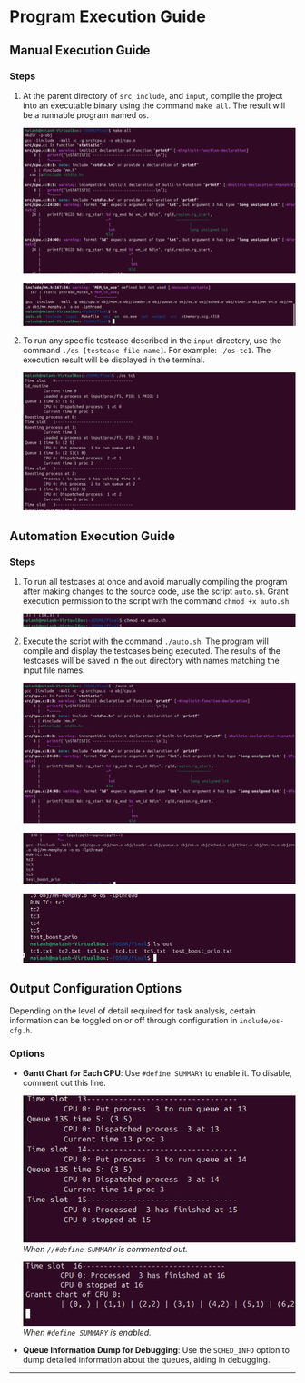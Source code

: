 # Program Execution Guide

## Manual Execution Guide

### Steps
1. At the parent directory of `src`, `include`, and `input`, compile the project into an executable binary using the command `make all`. The result will be a runnable program named `os`.

   ![Step 1 Manual](graphics/B1manual.png)

   ![Step 1b Manual](graphics/B1b.png)

2. To run any specific testcase described in the `input` directory, use the command `./os [testcase file name]`. For example: `./os tc1`. The execution result will be displayed in the terminal.

   ![Step 2 Manual](graphics/B2.png)

## Automation Execution Guide

### Steps
1. To run all testcases at once and avoid manually compiling the program after making changes to the source code, use the script `auto.sh`. Grant execution permission to the script with the command `chmod +x auto.sh`.

   ![Granting Permission](graphics/A1.png)

2. Execute the script with the command `./auto.sh`. The program will compile and display the testcases being executed. The results of the testcases will be saved in the `out` directory with names matching the input file names.

   ![Script Execution](graphics/A2a.png)

   ![Execution Results](graphics/A2b.png)

   ![Output Files](graphics/A2c.png)

## Output Configuration Options
Depending on the level of detail required for task analysis, certain information can be toggled on or off through configuration in `include/os-cfg.h`.

### Options
- **Gantt Chart for Each CPU**: Use `#define SUMMARY` to enable it. To disable, comment out this line.

  ![Gantt Chart Disabled](graphics/th1.png)  
  *When `//#define SUMMARY` is commented out.*

  ![Gantt Chart Enabled](graphics/th2.png)  
  *When `#define SUMMARY` is enabled.*

- **Queue Information Dump for Debugging**: Use the `SCHED_INFO` option to dump detailed information about the queues, aiding in debugging.

---
